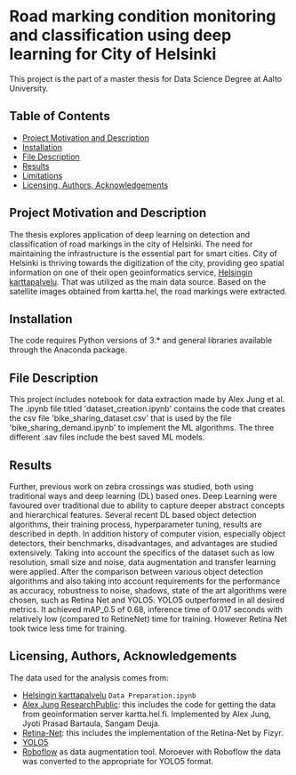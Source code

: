 # Road marking condition monitoring and classification using deep learning for City of Helsinki
This project is the part of a master thesis for Data Science Degree at Aalto University.
## Table of Contents
* [Project Motivation and Description](#motivation)
* [Installation](#Installation)
* [File Description](#description)
* [Results](#Results)
* [Limitations](#Limitations)
* [Licensing, Authors, Acknowledgements](#licensing)
## Project Motivation and Description <a name="motivation"></a>
The thesis explores application of deep learning on detection and classification of road markings in the city of Helsinki. The need for maintaining the infrastructure is the essential part for smart cities. City of Helsinki is thriving towards the digitization of the city, providing geo spatial information on one of their open geoinformatics service, [Helsingin karttapalvelu](https://kartta.hel.fi). That was utilized as the main data source. Based on the satellite images obtained from kartta.hel, the road markings were extracted.


## Installation
The code requires Python versions of 3.* and general libraries available through the Anaconda package.
## File Description <a name="description"></a>
This project includes notebook for data extraction made by Alex Jung et al.
The .ipynb file titled 'dataset_creation.ipynb' contains the code that creates the csv file 'bike_sharing_dataset.csv' that is used by the file 'bike_sharing_demand.ipynb' to implement the ML algorithms. The three different .sav files include the best saved ML models.
## Results
Further, previous work on zebra crossings was studied, both using traditional ways and deep learning (DL) based ones. Deep Learning were favoured over traditional due to ability to capture deeper abstract concepts and hierarchical features. Several recent DL based object detection algorithms, their training process, hyperparameter tuning, results are described in depth. In addition history of computer vision, especially object detectors, their benchmarks, disadvantages, and advantages are studied extensively. Taking into account the specifics of the dataset such as low resolution, small size and noise, data augmentation and transfer learning were applied. After the comparison between various object detection algorithms and also taking into account requirements for the performance as accuracy, robustness to noise, shadows, state of the art algorithms were chosen, such as Retina Net and YOLO5. YOLO5 outperformed in all desired metrics. It achieved mAP_0.5 of 0.68, inference time of 0.017 seconds with relatively low (compared to RetineNet) time for training. However Retina Net took twice less time for training.

## Licensing, Authors, Acknowledgements <a name="licensing"></a>
The data used for the analysis comes from:
* [Helsingin karttapalvelu](https://kartta.hel.fi/) `Data Preparation.ipynb`
* [Alex Jung ResearchPublic](https://github.com/alexjungaalto/ResearchPublic/blob/master/RoadMarkingHelsinki/RoadMarkingMonitoring.ipynb): this includes the code for getting the data from geoinformation server kartta.hel.fi. Implemented by Alex Jung, Jyoti Prasad Bartaula, Sangam Deuja.
* [Retina-Net](https://github.com/fizyr/keras-retinanet): this includes the implementation of the Retina-Net by Fizyr.
* [YOLO5](https://colab.research.google.com/drive/1gDZ2xcTOgR39tGGs-EZ6i3RTs16wmzZQ) 
* [Roboflow](https://roboflow.com) as data augmentation tool. Moroever with Roboflow the data was converted to the appropriate for YOLO5 format.

